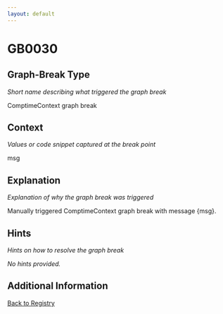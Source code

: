```yaml
---
layout: default
---
```

# GB0030

## Graph-Break Type
*Short name describing what triggered the graph break*

ComptimeContext graph break

## Context
*Values or code snippet captured at the break point*

msg

## Explanation
*Explanation of why the graph break was triggered*

Manually triggered ComptimeContext graph break with message {msg}.

## Hints
*Hints on how to resolve the graph break*

*No hints provided.*


## Additional Information

<!-- ADDITIONAL INFORMATION START - Add custom information below this line -->

<!-- ADDITIONAL INFORMATION END -->

[Back to Registry](../index.html)
